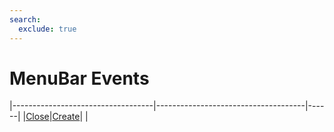 ```yaml
---
search:
  exclude: true
---
```


<h1 class="heading"><span class="name">MenuBar Events</span></h1>

|-----------------------------------|-------------------------------------|------|
|[Close](../methodorevents/close.md)|[Create](../methodorevents/create.md)|&nbsp;|
